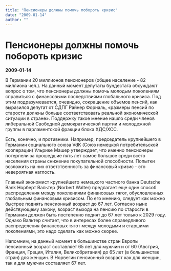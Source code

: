 ```yaml
---
title: "Пенсионеры должны помочь побороть кризис"
date: "2009-01-14"
author: ""
---
```


# Пенсионеры должны помочь побороть кризис

**2009-01-14** 

В Германии 20 миллионов пенсионеров (общее население - 82 миллиона чел.). На данный момент депутаты бундестага обсуждают вопрос о том, что пенсионеры должны помочь молодым поколениям справиться с финансовыми последствиями глобального кризиса. Под этим подразумевается, очевидно, сокращение объемов пенсий, как выразился депутат от СДПГ Райнер Форналь, «размеры пенсий по старости должны больше соответствовать реальной экономической ситуации в стране». Поддержку такое мнение нашло среди членов либеральной Свободной демократической партии и молодежной группы в парламентской фракции блока ХДС/ХСС.

Есть, конечно, и противники. Например, председатель крупнейшего в Германии социального союза VdK (Союз немецкой потребительской кооперации) Ульрике Машер утверждает, что именно пенсионеры потерпели за прошедшие пять лет самое большое среди всего населения страны снижение покупательной способности. Попытки возложить на них ответственность за финансовый кризис - это невероятная наглость.

Главный экономист крупнейшего немецкого частного банка Deutsche Bank Норберт Вальтер (Norbert Walter) предлагает еще один способ распределения между поколениями финансовых тягот, обусловленных глобальным финансовым кризисом. По его мнению, следует как можно быстрее поднять пенсионный возраст до 67 лет. Согласно ныне действующему закону, возраст выхода на пенсию по старости в Германии должен быть постепенно поднят до 67 лет только к 2029 году. Однако Вальтер считает, что в интересах более справедливого распределения финансовых тягот между молодыми и старшими поколениями, это надо сделать как можно скорее.

Напомним, на данный момент в большинстве стран Европы пенсионный возраст составляет 65 лет для мужчин и от 60 (Австрия, Франция, Греция, Италия, Великобритания) до 65 лет (в большинстве стран) для женщин. В Норвегии пенсионный возраст как для женщин, так и для мужчин составляет 67 лет.